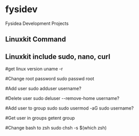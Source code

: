 # fysidev
Fysidea Development Projects

## Linuxkit Command
## Linuxkit include sudo, nano, curl
#get linux version
uname -r

#Change root password
sudo passwd root

#Add user
sudo adduser username?

#Delete user
sudo deluser --remove-home username?

#Add user to group sudo
sudo usermod -aG sudo username?

#Get user in groups
getent group

#Change bash to zsh 
sudo chsh -s $(which zsh)